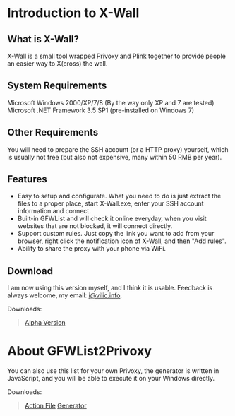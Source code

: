 
# Introduction to X-Wall

## What is X-Wall?

X-Wall is a small tool wrapped Privoxy and Plink together to provide people an easier way to X(cross) the wall.

## System Requirements

Microsoft Windows 2000/XP/7/8 (By the way only XP and 7 are tested)
Microsoft .NET Framework 3.5 SP1 (pre-installed on Windows 7)

## Other Requirements

You will need to prepare the SSH account (or a HTTP proxy) yourself, which is usually not free (but also not expensive, many within 50 RMB per year).

## Features

- Easy to setup and configurate. What you need to do is just extract the files to a proper place, start X-Wall.exe, enter your SSH account information and connect.
- Built-in GFWList and will check it online everyday, when you visit websites that are not blocked, it will connect directly.
- Support custom rules. Just copy the link you want to add from your browser, right click the notification icon of X-Wall, and then "Add rules".
- Ability to share the proxy with your phone via WiFi.

## Download

I am now using this version myself, and I think it is usable. Feedback is always welcome, my email: [i@vilic.info](mailto:i@vilic.info).

Downloads:

> [Alpha Version](https://raw.github.com/vilic/x-wall/master/x-wall-alpha.rar)

# About GFWList2Privoxy

You can also use this list for your own Privoxy, the generator is written in JavaScript, and you will be able to execute it on your Windows directly.

Downloads:

> [Action File](https://raw.github.com/vilic/x-wall/master/rules/gfwlist.action)
> [Generator](https://raw.github.com/vilic/x-wall/master/rules/gfwlist2privoxy.js)
